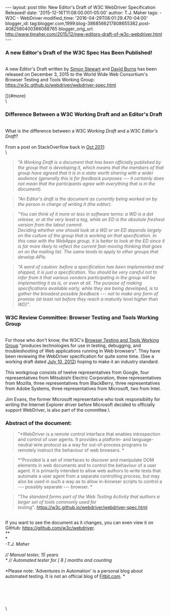\-\-- layout: post title: New Editor\'s Draft of W3C WebDriver
Specification Released! date: \'2015-12-16T11:08:00.001-05:00\' author:
T.J. Maher tags: - W3C - WebDriver modified\_time:
\'2016-04-29T08:01:29.470-04:00\' blogger\_id:
tag:blogger.com,1999:blog-3868566217808655382.post-4082560400366088765
blogger\_orig\_url:
http://www.tjmaher.com/2015/12/new-editors-draft-of-w3c-webdriver.html
\-\--

### A new Editor\'s Draft of the W3C Spec Has Been Published! 

\
A new Editor\'s Draft written by [Simon
Stewart](http://blog.rocketpoweredjetpants.com/) and [David
Burns](http://www.theautomatedtester.co.uk/) has been released on
December 3, 2015 to the World Wide Web Consortium\'s Browser Testing and
Tools Working Group:
<https://w3c.github.io/webdriver/webdriver-spec.html>\
\
[]{#more}\
\

### Difference Between a W3C Working Draft and an Editor\'s Draft

\
What is the difference between a W3C *Working Draft* and a W3C
*Editor\'s Draft*?\
\
From a post on StackOverflow back in [Oct
2011](http://stackoverflow.com/questions/6692762/what-is-the-difference-between-a-w3c-working-draft-and-an-editors-draft):\
\

> *\"A Working Draft is a document that has been officially published by
> the group that is developing it, which means that the members of that
> group have agreed that it is in a state worth sharing with a wider
> audience (generally this is for feedback purposes --- it certainly
> does not mean that the participants agree with everything that is in
> the document).* 

> *\"An Editor\'s draft is the document as currently being worked on by
> the person in charge of writing it (the editor).* 

> *\"You can think of it more or less in software terms: a WD is a dot
> release, or at the very least a tag, while an ED is the absolute
> freshest version from the latest commit.\
> Deciding whether one should look at a WD or an ED depends largely on
> the culture of the group that is working on that specification. In
> this case with the WebApps group, it is better to look at the ED since
> it is far more likely to reflect the current fast-moving thinking that
> goes on on the mailing list. The same tends to apply to other groups
> that develop APIs.* 

> *\"A word of caution: before a specification has been implemented and
> shipped, it is just a specification. You should be very careful not to
> infer from it that various vendors participating in the group will be
> implementing it as is, or even at all. The purpose of making
> specifications available early, while they are being developed, is to
> gather the broadest possible feedback --- not to make any form of
> promise (at least not before they reach a maturity level higher than
> WD)\".*

###  W3C Review Committee: Browser Testing and Tools Working Group

\
For those who don\'t know, the W3C\'s [Browser Testing and Tools Working
Group](http://www.w3.org/testing/browser/) \"produces technologies for
use in testing, debugging, and troubleshooting of Web applications
running in Web browsers\". They have been reviewing the WebDriver
specification for quite some time. (See a working draft dated [July 10,
2012](http://www.w3.org/TR/2012/WD-webdriver-20120710/)) hoping to make
it an industry standard.\
\
This workgroup consists of twelve representatives from Google, four
representatives from Mitsubishi Electric Corporation, three
representatives from Mozilla, three representatives from BlackBerry,
three representatives from Adobe Systems, three representatives from
Microsoft, two from Intel.\
\
Jim Evans, the former Microsoft representative who took responsibility
for writing the Internet Explorer driver before Microsoft decided to
officially support WebDriver, is also part of the committee.\

### 

### Abstract of the document:

> \"*WebDriver is a remote control interface that enables introspection
> and control of user agents. It provides a platform- and
> language-neutral wire protocol as a way for out-of-process programs to
> remotely instruct the behaviour of web browsers. *

> *\"Provided is a set of interfaces to discover and manipulate DOM
> elements in web documents and to control the behaviour of a user
> agent. It is primarily intended to allow web authors to write tests
> that automate a user agent from a separate controlling process, but
> may also be used in such a way as to allow in-browser scripts to
> control a --- possibly separate --- browser. *

> *\"The standard forms part of the Web Testing Activity that authors a
> larger set of tools commonly used for
> testing\"*. <https://w3c.github.io/webdriver/webdriver-spec.html>

\
If you want to see the document as it changes, you can even view it on
GitHub: <https://github.com/w3c/webdriver>.\
**\
**\
-T.J. Maher\
\
*// Manual tester, 15 years*\
* // Automated tester for \[ 8 \] months and counting*\
\
*Please note: \'Adventures in Automation\' is a personal blog about
automated testing. It is not an official blog
of [Fitbit.com](http://www.fitbit.com/). *\
\
\
\
\
\
\
